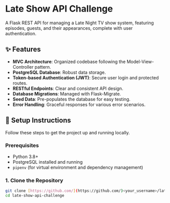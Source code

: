 # Late Show API Challenge

A Flask REST API for managing a Late Night TV show system, featuring episodes, guests, and their appearances, complete with user authentication.

## ✨ Features

* **MVC Architecture**: Organized codebase following the Model-View-Controller pattern.
* **PostgreSQL Database**: Robust data storage.
* **Token-based Authentication (JWT)**: Secure user login and protected routes.
* **RESTful Endpoints**: Clear and consistent API design.
* **Database Migrations**: Managed with Flask-Migrate.
* **Seed Data**: Pre-populates the database for easy testing.
* **Error Handling**: Graceful responses for various error scenarios.

## 🚀 Setup Instructions

Follow these steps to get the project up and running locally.

### Prerequisites

* Python 3.8+
* PostgreSQL installed and running
* `pipenv` (for virtual environment and dependency management)

### 1. Clone the Repository

```bash
git clone [https://github.com/](https://github.com/)<your_username>/late-show-api-challenge.git
cd late-show-api-challenge